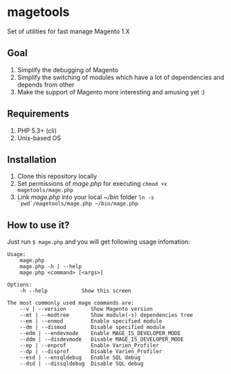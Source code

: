 magetools
=========

Set of utilities for fast manage Magento 1.X

Goal
----
1. Simplify the debugging of Magento
2. Simplify the switching of modules which have a lot of dependencies and depends from other
3. Make the support of Magento more interesting and amusing yet :)

Requirements
------------
1. PHP 5.3+ (cli)
2. Unix-based OS

Installation
------------
1. Clone this repository locally 
2. Set permissions of *mage.php* for executing `chmod +x magetools/mage.php`
3. Link *mage.php* into your local *~/bin* folder ``ln -s `pwd`/magetools/mage.php ~/bin/mage.php``

How to use it?
--------------
Just run ``$ mage.php`` and you will get following usage infomation: 

````
Usage:
    mage.php
    mage.php -h | --help
    mage.php <command> [<args>]

Options:
    -h --help           Show this screen

The most commonly used mage commands are:
    --v | --version        Show Magento version
    --mt | --modtree       Show module(-s) dependencies tree
    --em | --enmod         Enable specified module
    --dm | --dismod        Disable specified module
    --edm | --endevmode    Enable MAGE_IS_DEVELOPER_MODE
    --ddm | --disdevmode   Disable MAGE_IS_DEVELOPER_MODE
    --ep | --enprof        Enable Varien_Profiler
    --dp | --disprof       Disable Varien_Profiler
    --esd | --ensqldebug   Enable SQL debug
    --dsd | --dissqldebug  Disable SQL debug
````
